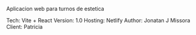 Aplicacion web para turnos de estetica

Tech: Vite + React
Version: 1.0
Hosting: Netlify
Author: Jonatan J Missora
Client: Patricia